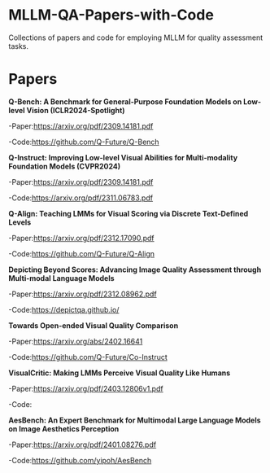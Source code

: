 # MLLM-QA-Papers-with-Code
Collections of papers and code for employing MLLM for quality assessment tasks.

# Papers

**Q-Bench: A Benchmark for General-Purpose Foundation Models on Low-level Vision (ICLR2024-Spotlight)**

-Paper:https://arxiv.org/pdf/2309.14181.pdf

-Code:https://github.com/Q-Future/Q-Bench

**Q-Instruct: Improving Low-level Visual Abilities for Multi-modality Foundation Models (CVPR2024)**

-Paper:https://arxiv.org/pdf/2309.14181.pdf

-Code:https://arxiv.org/pdf/2311.06783.pdf

**Q-Align: Teaching LMMs for Visual Scoring via Discrete Text-Defined Levels**

-Paper:https://arxiv.org/pdf/2312.17090.pdf

-Code:https://github.com/Q-Future/Q-Align

**Depicting Beyond Scores: Advancing Image Quality Assessment through Multi-modal Language Models**

-Paper:https://arxiv.org/pdf/2312.08962.pdf

-Code:https://depictqa.github.io/


**Towards Open-ended Visual Quality Comparison**

-Paper:https://arxiv.org/abs/2402.16641

-Code:https://github.com/Q-Future/Co-Instruct

**VisualCritic: Making LMMs Perceive Visual Quality Like Humans**

-Paper:https://arxiv.org/pdf/2403.12806v1.pdf

-Code:

**AesBench: An Expert Benchmark for Multimodal Large Language Models on Image Aesthetics Perception**

-Paper:https://arxiv.org/pdf/2401.08276.pdf

-Code:https://github.com/yipoh/AesBench


